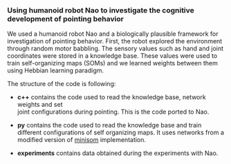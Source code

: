 ### Using humanoid robot Nao to investigate the cognitive development of pointing behavior


We used a humanoid robot Nao and a biologically plausible framework for investigation 
of pointing behavior. 
First, the robot explored the environment through random motor babbling. 
The sensory values such as hand and joint coordinates were stored in a knowledge base.
These values were used to train self-organizing maps (SOMs) and we learned weights between them using 
Hebbian learning paradigm. 

The structure of the code is following:
* **c++** contains the code used to read the knowledge base, network weights and set  
joint configurations during pointing. This is the code ported to Nao.

* **py** contains the code used to read the knowledge base and train different configurations of self organizing maps. It uses networks from a modified version of [minisom](https://github.com/JustGlowing/minisom) implementation.

* **experiments** contains data obtained during the experiments with Nao.
